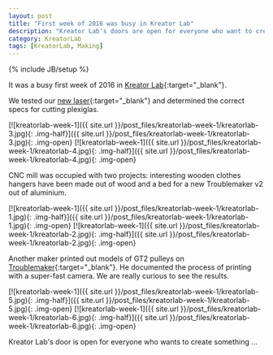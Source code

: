 ```yaml
---
layout: post
title: "First week of 2016 was busy in Kreator Lab"
description: "Kreator Lab's doors are open for everyone who want to create something."
category: KreatorLab
tags: [KreatorLab, Making]
---
```

{% include JB/setup %}

It was a busy first week of 2016 in [Kreator Lab](https://www.facebook.com/kreatorlab/?fref=ts){:target="_blank"}. 

We tested our [new laser](http://irnas.eu/irnas/2016/01/01/new-machine-in-the-house/){:target="_blank"} and determined the correct specs for cutting plexiglas.

[![kreatorlab-week-1]({{ site.url }}/post_files/kreatorlab-week-1/kreatorlab-3.jpg){: .img-half}]({{ site.url }}/post_files/kreatorlab-week-1/kreatorlab-3.jpg){: .img-open}
[![kreatorlab-week-1]({{ site.url }}/post_files/kreatorlab-week-1/kreatorlab-4.jpg){: .img-half}]({{ site.url }}/post_files/kreatorlab-week-1/kreatorlab-4.jpg){: .img-open}

CNC mill was occupied with two projects: interesting wooden clothes hangers have been made out of wood and a bed for a new Troublemaker v2 out of aluminium.

[![kreatorlab-week-1]({{ site.url }}/post_files/kreatorlab-week-1/kreatorlab-1.jpg){: .img-half}]({{ site.url }}/post_files/kreatorlab-week-1/kreatorlab-1.jpg){: .img-open}
[![kreatorlab-week-1]({{ site.url }}/post_files/kreatorlab-week-1/kreatorlab-2.jpg){: .img-half}]({{ site.url }}/post_files/kreatorlab-week-1/kreatorlab-2.jpg){: .img-open}

Another maker printed out models of GT2 pulleys on [Troublemaker](http://irnas.eu/other%20projects/2015/08/28/troublemaker-v2/){:target="_blank"}. He documented the process of printing with a super-fast camera. We are really curious to see the results. 

[![kreatorlab-week-1]({{ site.url }}/post_files/kreatorlab-week-1/kreatorlab-5.jpg){: .img-half}]({{ site.url }}/post_files/kreatorlab-week-1/kreatorlab-5.jpg){: .img-open}
[![kreatorlab-week-1]({{ site.url }}/post_files/kreatorlab-week-1/kreatorlab-6.jpg){: .img-half}]({{ site.url }}/post_files/kreatorlab-week-1/kreatorlab-6.jpg){: .img-open}

Kreator Lab's door is open for everyone who wants to create something ... 



